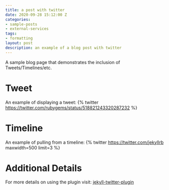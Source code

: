 ```yaml
---
title: a post with twitter
date: 2020-09-28 15:12:00 Z
categories:
- sample-posts
- external-services
tags:
- formatting
layout: post
description: an example of a blog post with twitter
---
```


A sample blog page that demonstrates the inclusion of Tweets/Timelines/etc.

# Tweet

An example of displaying a tweet:
{% twitter https://twitter.com/rubygems/status/518821243320287232 %}

# Timeline

An example of pulling from a timeline:
{% twitter https://twitter.com/jekyllrb maxwidth=500 limit=3 %}

# Additional Details

For more details on using the plugin visit: [jekyll-twitter-plugin](https://github.com/rob-murray/jekyll-twitter-plugin)
